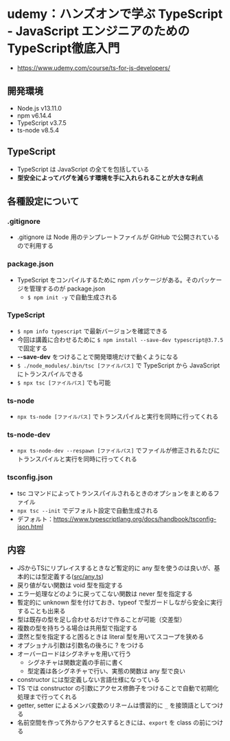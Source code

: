 # udemy：ハンズオンで学ぶ TypeScript - JavaScript エンジニアのための TypeScript徹底入門
- https://www.udemy.com/course/ts-for-js-developers/

## 開発環境
- Node.js v13.11.0
- npm v6.14.4
- TypeScript v3.7.5
- ts-node v8.5.4

## TypeScript
- TypeScript は JavaScript の全てを包括している
- **型安全によってバグを減らす環境を手に入れられることが大きな利点**

## 各種設定について
### .gitignore
- .gitignore は Node 用のテンプレートファイルが GitHub で公開されているので利用する
### package.json
- TypeScript をコンパイルするために npm パッケージがある。そのパッケージを管理するのが package.json
  - `$ npm init -y` で自動生成される
### TypeScript
- `$ npm info typescript` で最新バージョンを確認できる
- 今回は講義に合わせるために `$ npm install --save-dev typescript@3.7.5` で固定する
- **--save-dev** をつけることで開発環境だけで動くようになる
- `$ ./node_modules/.bin/tsc [ファイルパス]` で TypeScript から JavaScript にトランスパイルできる
- `$ npx tsc [ファイルパス]` でも可能
### ts-node
- `npx ts-node [ファイルパス]` でトランスパイルと実行を同時に行ってくれる
### ts-node-dev
- `npx ts-node-dev --respawn [ファイルパス]`  でファイルが修正されるたびにトランスパイルと実行を同時に行ってくれる
### tsconfig.json
- tsc コマンドによってトランスパイルされるときのオプションをまとめるファイル
- `npx tsc --init` でデフォルト設定で自動生成される
- デフォルト：https://www.typescriptlang.org/docs/handbook/tsconfig-json.html

## 内容
- JSからTSにリプレイスするときなど暫定的に any 型を使うのは良いが、基本的には型定義する([src/any.ts](./src/any.ts))
- 戻り値がない関数は void 型を指定する
- エラー処理などのように戻ってこない関数は never 型を指定する
- 暫定的に unknown 型を付けておき、typeof で型ガードしながら安全に実行することも出来る
- 型は既存の型を足し合わせるだけで作ることが可能（交差型）
- 複数の型を持ちうる場合は共用型で指定する
- 漠然と型を指定すると困るときは literal 型を用いてスコープを狭める
- オプショナル引数は引数名の後ろに ? をつける
- オーバーロードはシグネチャを用いて行う
  - シグネチャは関数定義の手前に書く
  - 型定義は各シグネチャで行い、実態の関数は any 型で良い
- constructor には型定義しない言語仕様になっている
- TS では constructor の引数にアクセス修飾子をつけることで自動で初期化処理まで行ってくれる
- getter, setter によるメンバ変数のリネームは慣習的に `_` を接頭語としてつける
- 名前空間を作って外からアクセスするときには、`export` を class の前につける
